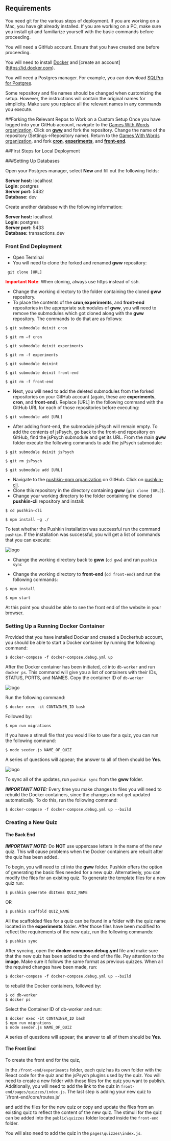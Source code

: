 ## Requirements
You need git for the various steps of deployment. If you are working on a Mac, you have git already installed. If you are working on a PC, make sure you install git and familiarize yourself with the basic commands before proceeding.

You will need a GitHub account. Ensure that you have created one before proceeding.

You will need to install [Docker](https://docs.docker.com/docker-for-mac/install/#download-docker-for-mac) and [create an account] (https://id.docker.com).

You will need a Postgres manager. For example, you can download [SQLPro for Postgres](https://macpostgresclient.com/).

Some repository and file names should be changed when customizing the setup. However, the instructions will contain the original names for simplicity. Make sure you replace all the relevant names in any commands you execute.

##Forking the Relevant Repos to Work on a Custom Setup
Once you have logged into your GitHub account, navigate to the [Games With Words organization](https://github.com/gameswithwords). Click on [**gww**](https://github.com/gameswithwords/gww) and fork the repository. Change the name of the repository (Settings->Repository name). 
Return to the [Games With Words organization](https://github.com/gameswithwords), and fork [**cron**](https://github.com/gameswithwords/cron), [**experiments**](https://github.com/gameswithwords/experiments), and [**front-end**](https://github.com/gameswithwords/front-end).

##First Steps for Local Deployment 

###Setting Up Databases

Open your Postgres manager, select **New** and fill out the following fields:

**Server host:** localhost  
**Login:** postgres  
**Server port:** 5432  
**Database:** dev

Create another database with the following information:

**Server host:** localhost  
**Login:** postgres  
**Server port:** 5433  
**Database:** transactions_dev

### Front End Deployment
  
* Open Terminal
* You will need to clone the forked and renamed **gww** repository:   

```
 git clone [URL]   
```

<span style="color:red">**Important Note**:</span> When cloning, always use https instead of ssh.

* Change the working directory to the folder containing the cloned **gww** repository.
* To place the contents of the **cron**,**experiments**, and **front-end** repositories in the appropriate submodules of **gww**, you will need to remove the submodules which got cloned along with the **gww** repository. The commands to do that are as follows:   

```
$ git submodule deinit cron
  
$ git rm –f cron

$ git submodule deinit experiments

$ git rm -f experiments

$ git submodule deinint

$ git submodule deinit front-end

$ git rm -f front-end
```

* Next, you will need to add the deleted submodules from the forked repositories on your GitHub account (again, these are **experiments**, **cron**, and **front-end**). Replace [URL] in the following command with the GitHub URL for each of those repositories before executing:

```
$ git submodule add [URL] 
```

* After adding front-end, the submodule jsPsych will remain empty. To add the contents of jsPsych, go back to the front-end repository on GitHub, find the jsPsych submodule and get its URL. From the main **gww** folder execute the following commands to add the jsPsych submodule:

```
$ git submodule deinit jsPsych

$ git rm jsPsych

$ git submodule add [URL]
```
* Navigate to the [pushkin-npm organization](https://github.com/pushkin-npm) on GitHub. Click on [pushkin-cli](https://github.com/pushkin-npm/pushkin-cli).
* Clone this repository in the directory containing **gww** (`git clone [URL]`).
* Change your working directory to the folder containing the cloned **pushkin-cli** repository and install:

```
$ cd pushkin-cli

$ npm install –g ./
```
To test whether the Pushkin installation was successful run the command `pushkin`. If the installation was successful, you will get a list of commands that you can execute:

![logo](https://github.com/marielajennings/Tutorial-images/raw/master/Screen%20Shot%202017-08-25%20at%203.29.12%20PM.png)


* Change the working directory back to **gww** (`cd gww`) and run `pushkin sync`

* Change the working directory to **front-end** (`cd front-end`) and run the following commands:

```
$ npm install

$ npm start
```
At this point you should be able to see the front end of the website in your browser.

### Setting Up a Running Docker Container

Provided that you have installed Docker and created a Dockerhub account, you should be able to start a Docker container by running the following command:

```
$ docker-compose -f docker-compose.debug.yml up
```
After the Docker container has been initiated, `cd` into `db-worker` and run `docker ps`. This command will give you a list of containers with their IDs, STATUS, PORTS, and NAMES. Copy the container ID of `db-worker`

![logo](https://github.com/marielajennings/Tutorial-images/raw/master/Screen%20Shot%202017-08-31%20at%2012.27.35%20PM.png)

Run the following command:

```
$ docker exec -it CONTAINER_ID bash
```

Followed by:

```
$ npm run migrations
```
If you have a stimuli file that you would like to use for a quiz, you can run the following command:

```
$ node seeder.js NAME_OF_QUIZ
```
A series of questions will appear; the answer to all of them should be **Yes**.

![logo](https://github.com/marielajennings/Tutorial-images/raw/master/Screen%20Shot%202017-08-31%20at%2012.43.22%20PM.png)

To sync all of the updates, run `pushkin sync` from the **gww** folder.

***IMPORTANT NOTE:*** Every time you make changes to files you will need to rebuild the Docker containers, since the changes do not get updated automatically. To do this, run the following command:

```
$ docker-compose -f docker-compose.debug.yml up --build
```

### Creating a New Quiz

#### The Back End


***IMPORTANT NOTE:*** Do **NOT** use uppercase letters in the name of the new quiz. This will cause problems when the Docker containers are rebuilt after the quiz has been added.

To begin, you will need to `cd` into the **gww** folder. Pushkin offers the option of generating the basic files needed for a new quiz. Alternatively, you can modify the files for an existing quiz. To generate the template files for a new quiz run:

```
$ pushkin generate dbItems QUIZ_NAME
```
OR

```
$ pushkin scaffold QUIZ_NAME
```

All the scaffolded files for a quiz can be found in a folder with the quiz name located in the **experiments** folder. After those files have been modified to reflect the requirements of the new quiz, run the following commands:

```
$ pushkin sync
```
After syncing, open the **docker-compose.debug.yml** file and make sure that the new quiz has been added to the end of the file. Pay attention to the **image**. Make sure it follows the same format as previous quizzes. When all the required changes have been made, run:

```
$ docker-compose -f docker-compose.debug.yml up --build
```

to rebuild the Docker containers, followed by:

```
$ cd db-worker
$ docker ps
```
Select the Container ID of db-worker and run:

```
$ docker exec -it CONTAINER_ID bash
$ npm run migrations
$ node seeder.js NAME_OF_QUIZ
```
A series of questions will appear; the answer to all of them should be **Yes**.

#### The Front End

To create the front end for the quiz,

In the `/front-end/experiments` folder, each quiz has its own folder with the React code for the quiz and the jsPsych plugins used by the quiz. You will need to create a new folder with those files for the quiz you want to publish. 
Additionally, you will need to add the link to the quiz in `front-end/pages/quizzes/index.js`.
The last step is adding your new quiz to `/front-end/core/routes.js'



and add the files for the new quiz or copy and update the files from an existing quiz to reflect the content of the new quiz. The stimuli for the quiz can be added into the `public\quizzes` folder located inside the `front-end` folder.

You will also need to add the quiz in the `pages\quizzes\index.js`.
